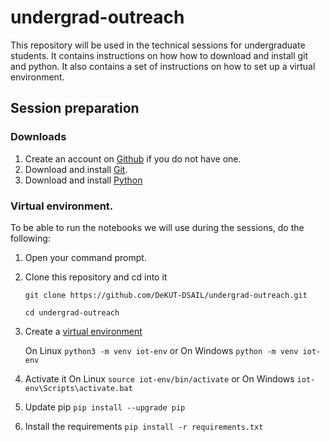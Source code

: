 # undergrad-outreach
This repository will be used in the technical sessions for undergraduate students. It contains instructions on how how to download and install git and python. It also contains a set of instructions on how to set up a virtual environment.

## Session preparation
### Downloads
1. Create an account on [Github](https://github.com/) if you do not have one.
2. Download and install [Git](https://git-scm.com/).
3. Download and install [Python](https://www.python.org/downloads/)

### Virtual environment.
To be able to run the notebooks we will use during the sessions, do the following:

1. Open your command prompt.
2. Clone this repository and cd into it

      `git clone https://github.com/DeKUT-DSAIL/undergrad-outreach.git`
  
      `cd undergrad-outreach`
      
3. Create a [virtual environment](https://docs.python.org/3/tutorial/venv.html)

      On Linux 
        `python3 -m venv iot-env`
     or On Windows
        `python -m venv iot-env`
1. Activate it
On Linux
`source iot-env/bin/activate`
or On Windows
`iot-env\Scripts\activate.bat`
1. Update pip 
      `pip install --upgrade pip`
3. Install the requirements
      `pip install -r requirements.txt`
